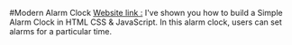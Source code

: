 #Modern Alarm Clock 
 [Website link :](https://ar-alarm-clock.netlify.app/)
 I've shown you how to build a Simple Alarm Clock in HTML CSS & JavaScript. In this alarm clock, users can set alarms for a particular time.
